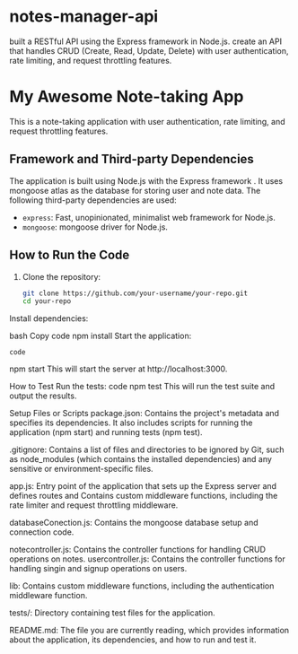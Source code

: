 # notes-manager-api
 built a RESTful API using the Express framework in Node.js.  create an  API that handles CRUD (Create, Read, Update, Delete) with user authentication, rate limiting, and request throttling features.

# My Awesome Note-taking App

This is a note-taking application with user authentication, rate limiting, and request throttling features.

## Framework and Third-party Dependencies

The application is built using Node.js with the Express framework . It uses mongoose atlas as the database for storing user and note data. The following third-party dependencies are used:

- `express`: Fast, unopinionated, minimalist web framework for Node.js.
- `mongoose`: mongoose driver for Node.js.

## How to Run the Code

1. Clone the repository:

   ```bash
   git clone https://github.com/your-username/your-repo.git
   cd your-repo
Install dependencies:

bash
Copy code
npm install
Start the application:

    code
   npm start
This will start the server at http://localhost:3000.

How to Test
Run the tests:
     code
    npm test
This will run the test suite and output the results.

Setup Files or Scripts
package.json: Contains the project's metadata and specifies its dependencies. It also includes scripts for running the application (npm start) and running tests (npm test).

.gitignore: Contains a list of files and directories to be ignored by Git, such as node_modules (which contains the installed dependencies) and any sensitive or environment-specific files.

app.js: Entry point of the application that sets up the Express server and defines routes and  Contains custom middleware functions, including the rate limiter and request throttling middleware.

databaseConection.js: Contains the mongoose  database setup and connection code.

notecontroller.js: Contains the controller functions for handling CRUD operations on notes.
usercontroller.js: Contains the controller functions for handling singin and signup operations on users.


lib: Contains custom middleware functions, including the authentication  middleware function.

tests/: Directory containing test files for the application.

README.md: The file you are currently reading, which provides information about the application, its dependencies, and how to run and test it.
